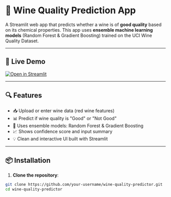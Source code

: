 # 🍷 Wine Quality Prediction App

A Streamlit web app that predicts whether a wine is of **good quality** based on its chemical properties. This app uses **ensemble machine learning models** (Random Forest & Gradient Boosting) trained on the UCI Wine Quality Dataset.

---

## 🚀 Live Demo

[![Open in Streamlit](https://static.streamlit.io/badges/streamlit_badge_black_white.svg)](https://share.streamlit.io/your-username/wine-quality-predictor/main/app.py)

---

## 🔍 Features

- 📥 Upload or enter wine data (red wine features)
- 📊 Predict if wine quality is "Good" or "Not Good"
- 🤖 Uses ensemble models: Random Forest & Gradient Boosting
- 📈 Shows confidence score and input summary
- 💡 Clean and interactive UI built with Streamlit

---

## 📦 Installation

1. **Clone the repository**:

```bash
git clone https://github.com/your-username/wine-quality-predictor.git
cd wine-quality-predictor
